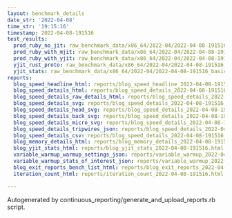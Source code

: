 ```yaml
---
layout: benchmark_details
date_str: '2022-04-08'
time_str: '19:15:16'
timestamp: 2022-04-08-191516
test_results:
  prod_ruby_no_jit: raw_benchmark_data/x86_64/2022-04/2022-04-08-191516_basic_benchmark_prod_ruby_no_jit.json
  prod_ruby_with_mjit: raw_benchmark_data/x86_64/2022-04/2022-04-08-191516_basic_benchmark_prod_ruby_with_mjit.json
  prod_ruby_with_yjit: raw_benchmark_data/x86_64/2022-04/2022-04-08-191516_basic_benchmark_prod_ruby_with_yjit.json
  yjit_rust_proto: raw_benchmark_data/x86_64/2022-04/2022-04-08-191516_basic_benchmark_yjit_rust_proto.json
  yjit_stats: raw_benchmark_data/x86_64/2022-04/2022-04-08-191516_basic_benchmark_yjit_stats.json
reports:
  blog_speed_headline_html: reports/blog_speed_headline_2022-04-08-191516.html
  blog_speed_details_html: reports/blog_speed_details_2022-04-08-191516.html
  blog_speed_details_raw_details_html: reports/blog_speed_details_2022-04-08-191516.raw_details.html
  blog_speed_details_svg: reports/blog_speed_details_2022-04-08-191516.svg
  blog_speed_details_head_svg: reports/blog_speed_details_2022-04-08-191516.head.svg
  blog_speed_details_back_svg: reports/blog_speed_details_2022-04-08-191516.back.svg
  blog_speed_details_micro_svg: reports/blog_speed_details_2022-04-08-191516.micro.svg
  blog_speed_details_tripwires_json: reports/blog_speed_details_2022-04-08-191516.tripwires.json
  blog_speed_details_csv: reports/blog_speed_details_2022-04-08-191516.csv
  blog_memory_details_html: reports/blog_memory_details_2022-04-08-191516.html
  blog_yjit_stats_html: reports/blog_yjit_stats_2022-04-08-191516.html
  variable_warmup_warmup_settings_json: reports/variable_warmup_2022-04-08-191516.warmup_settings.json
  variable_warmup_stats_of_interest_json: reports/variable_warmup_2022-04-08-191516.stats_of_interest.json
  blog_exit_reports_bench_list_html: reports/blog_exit_reports_2022-04-08-191516.bench_list.html
  iteration_count_html: reports/iteration_count_2022-04-08-191516.html

---
```

Autogenerated by continuous_reporting/generate_and_upload_reports.rb script.
